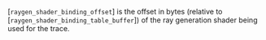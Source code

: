 [`raygen_shader_binding_offset`] is the offset in bytes (relative to
[`raygen_shader_binding_table_buffer`]) of the ray generation shader being
used for the trace.